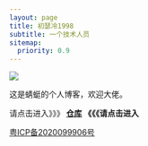 ```yaml
---
layout: page
title: 初瑟冷1998
subtitle: 一个技术人员
sitemap:
  priority: 0.9
---
```


<img src="{{ '/assets/img/pudhina.jpg' | prepend: site.baseurl }}" id="about-img">

<div id="describe-text">
	<p>这是蜻蜓的个人博客，欢迎大佬。</p>
	<p>请点击进入》》》<strong> <a href="https://github.com/cseqingting/cseqingting.github.io"> 仓库</a> 《《《请点击进入</strong></p>
	<a href="https://beian.miit.gov.cn"> 粤ICP备2020099906号</a>
</div>